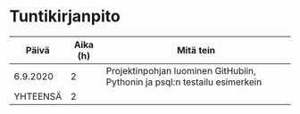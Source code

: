 # Tuntikirjanpito

Päivä    | Aika (h) | Mitä tein |
---------|----------|-----------|
6.9.2020 | 2        | Projektinpohjan luominen GitHubiin, Pythonin ja psql:n testailu esimerkein
YHTEENSÄ | 2        | |